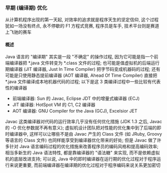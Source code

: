 ### 早期 (编译期) 优化
从计算机程序出现的第一天起, 对效率的追求就是程序天生的坚定信仰, 这个过程犹如一场没有终点, 永不停歇的 F1 方程式竞赛, 程序员是车手, 技术平台则是赛道上飞驰的赛车

#### 概述
Java 语言的 "编译期" 其实是一段 "不确定" 的操作过程, 因为它可能是指一个前端编译器把 \*.java 文件转变为 \*.class 文件的过程; 也可能是值虚拟机的后端运行期编译器 (JIT 编译器, Just In Time Compiler) 把字节码变成机器码的过程; 还有可能是只使用静态提前编译器 (AOT 编译器, Ahead Of Time Compiler) 直接把 \*.java 文件编译成本地机器代码的过程; 以下是这 3 类编译过程中一些比较有代表性的编译器
- 前端编译器: Sun 的 Javac, Eclipse JDT 中的增量式编译器 (ECJ)
- JIT 编译器: HotSpot VM 的 C1, C2 编译器
- AOT 编译器: GNU Compiler for the Java (GCJ), Excelsior JET

Javac 这类编译器对代码的运行效率几乎没有任何优化措施 (JDK 1.3 之后, Javac 的 -O 优化参数就不再有意义); 虚拟机设计团队把对性能的优化集中到了后端的即时编译器中, 这样可以让哪些不是由 Javac 产生的 Class 文件 (如 JRuby, Groovy 等语言的 Class 文件) 也同样能享受到编译器优化带来的好处; 但是 Javac 做了许多针对 Java 语言编码过程的优化措施来改善程序员的编码风格和提高编码效率; 相当多新生的 Java 语法特性, 都是靠编译器的 "语法糖" 来实现, 而不是依赖虚拟机的底层改进支持; 可以说, Java 中的即时编译器在运行期的优化过程对于程序运行来说更重要, 而前端编译器在编译期的优化过程对于程序编码来说关系更加密切  
 
